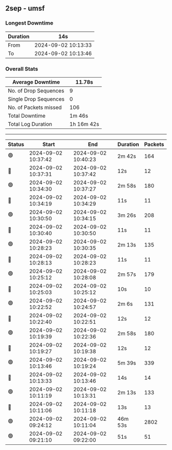 
## 2sep - umsf

### Longest Downtime

Duration | 14s
---- | ----
From | 2024-09-02 10:13:33
To | 2024-09-02 10:13:46

### Overall Stats

Average Downtime | 11.78s
---- | ----
No. of Drop Sequences | 9
Single Drop Sequences | 0
No. of Packets missed | 106
Total Downtime | 1m 46s
Total Log Duration | 1h 16m 42s


---------

Status | Start | End | Duration | Packets
---- | ---- | ---- | ---- | ----
🟢 | 2024-09-02 10:37:42 | 2024-09-02 10:40:23 | 2m 42s | 164
🔴 | 2024-09-02 10:37:31 | 2024-09-02 10:37:42 | 12s | 12
🟢 | 2024-09-02 10:34:30 | 2024-09-02 10:37:27 | 2m 58s | 180
🔴 | 2024-09-02 10:34:19 | 2024-09-02 10:34:29 | 11s | 11
🟢 | 2024-09-02 10:30:50 | 2024-09-02 10:34:15 | 3m 26s | 208
🔴 | 2024-09-02 10:30:40 | 2024-09-02 10:30:50 | 11s | 11
🟢 | 2024-09-02 10:28:23 | 2024-09-02 10:30:35 | 2m 13s | 135
🔴 | 2024-09-02 10:28:13 | 2024-09-02 10:28:23 | 11s | 11
🟢 | 2024-09-02 10:25:12 | 2024-09-02 10:28:08 | 2m 57s | 179
🔴 | 2024-09-02 10:25:03 | 2024-09-02 10:25:12 | 10s | 10
🟢 | 2024-09-02 10:22:52 | 2024-09-02 10:24:57 | 2m 6s | 131
🔴 | 2024-09-02 10:22:40 | 2024-09-02 10:22:51 | 12s | 12
🟢 | 2024-09-02 10:19:39 | 2024-09-02 10:22:36 | 2m 58s | 180
🔴 | 2024-09-02 10:19:27 | 2024-09-02 10:19:38 | 12s | 12
🟢 | 2024-09-02 10:13:46 | 2024-09-02 10:19:24 | 5m 39s | 339
🔴 | 2024-09-02 10:13:33 | 2024-09-02 10:13:46 | 14s | 14
🟢 | 2024-09-02 10:11:19 | 2024-09-02 10:13:31 | 2m 13s | 133
🔴 | 2024-09-02 10:11:06 | 2024-09-02 10:11:18 | 13s | 13
🟢 | 2024-09-02 09:24:12 | 2024-09-02 10:11:04 | 46m 53s | 2802
🟢 | 2024-09-02 09:21:10 | 2024-09-02 09:22:00 | 51s | 51